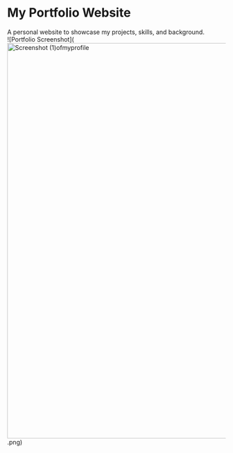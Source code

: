 # My Portfolio Website
A personal website to showcase my projects, skills, and background.
<br>
![Portfolio Screenshot](<img width="1905" height="912" alt="Screenshot (1)ofmyprofile" src="https://github.com/user-attachments/assets/d0041d1f-2ce6-4530-9440-e9149f3d707a" />
.png)
